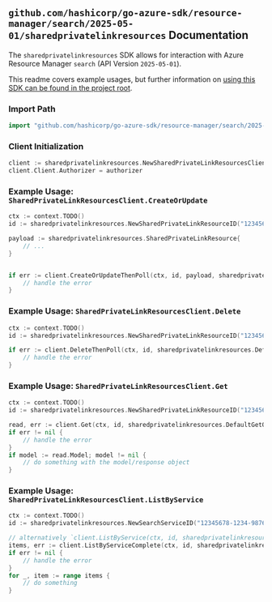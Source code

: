 
## `github.com/hashicorp/go-azure-sdk/resource-manager/search/2025-05-01/sharedprivatelinkresources` Documentation

The `sharedprivatelinkresources` SDK allows for interaction with Azure Resource Manager `search` (API Version `2025-05-01`).

This readme covers example usages, but further information on [using this SDK can be found in the project root](https://github.com/hashicorp/go-azure-sdk/tree/main/docs).

### Import Path

```go
import "github.com/hashicorp/go-azure-sdk/resource-manager/search/2025-05-01/sharedprivatelinkresources"
```


### Client Initialization

```go
client := sharedprivatelinkresources.NewSharedPrivateLinkResourcesClientWithBaseURI("https://management.azure.com")
client.Client.Authorizer = authorizer
```


### Example Usage: `SharedPrivateLinkResourcesClient.CreateOrUpdate`

```go
ctx := context.TODO()
id := sharedprivatelinkresources.NewSharedPrivateLinkResourceID("12345678-1234-9876-4563-123456789012", "example-resource-group", "searchServiceName", "sharedPrivateLinkResourceName")

payload := sharedprivatelinkresources.SharedPrivateLinkResource{
	// ...
}


if err := client.CreateOrUpdateThenPoll(ctx, id, payload, sharedprivatelinkresources.DefaultCreateOrUpdateOperationOptions()); err != nil {
	// handle the error
}
```


### Example Usage: `SharedPrivateLinkResourcesClient.Delete`

```go
ctx := context.TODO()
id := sharedprivatelinkresources.NewSharedPrivateLinkResourceID("12345678-1234-9876-4563-123456789012", "example-resource-group", "searchServiceName", "sharedPrivateLinkResourceName")

if err := client.DeleteThenPoll(ctx, id, sharedprivatelinkresources.DefaultDeleteOperationOptions()); err != nil {
	// handle the error
}
```


### Example Usage: `SharedPrivateLinkResourcesClient.Get`

```go
ctx := context.TODO()
id := sharedprivatelinkresources.NewSharedPrivateLinkResourceID("12345678-1234-9876-4563-123456789012", "example-resource-group", "searchServiceName", "sharedPrivateLinkResourceName")

read, err := client.Get(ctx, id, sharedprivatelinkresources.DefaultGetOperationOptions())
if err != nil {
	// handle the error
}
if model := read.Model; model != nil {
	// do something with the model/response object
}
```


### Example Usage: `SharedPrivateLinkResourcesClient.ListByService`

```go
ctx := context.TODO()
id := sharedprivatelinkresources.NewSearchServiceID("12345678-1234-9876-4563-123456789012", "example-resource-group", "searchServiceName")

// alternatively `client.ListByService(ctx, id, sharedprivatelinkresources.DefaultListByServiceOperationOptions())` can be used to do batched pagination
items, err := client.ListByServiceComplete(ctx, id, sharedprivatelinkresources.DefaultListByServiceOperationOptions())
if err != nil {
	// handle the error
}
for _, item := range items {
	// do something
}
```
